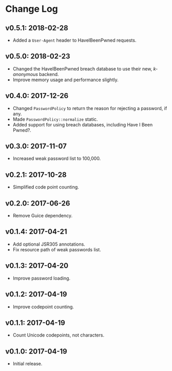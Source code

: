 # Change Log

## v0.5.1: 2018-02-28

* Added a `User-Agent` header to HaveIBeenPwned requests.

## v0.5.0: 2018-02-23

* Changed the HaveIBeenPwned breach database to use their new, _k-anonymous_ backend.
* Improve memory usage and performance slightly.

## v0.4.0: 2017-12-26

* Changed `PasswordPolicy` to return the reason for rejecting a password, if any.
* Made `PasswordPolicy::normalize` static.
* Added support for using breach databases, including Have I Been Pwned?.

## v0.3.0: 2017-11-07

* Increased weak password list to 100,000.

## v0.2.1: 2017-10-28

* Simplified code point counting.

## v0.2.0: 2017-06-26

* Remove Guice dependency.

## v0.1.4: 2017-04-21

* Add optional JSR305 annotations.
* Fix resource path of weak passwords list.

## v0.1.3: 2017-04-20

* Improve password loading.

## v0.1.2: 2017-04-19

* Improve codepoint counting.

## v0.1.1: 2017-04-19

* Count Unicode codepoints, not characters.

## v0.1.0: 2017-04-19

* Initial release.